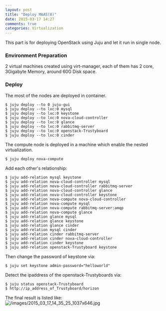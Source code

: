 ```yaml
---
layout: post
title: "Deploy MAAS(8)"
date: 2015-03-17 14:27
comments: true
categories: Virtualization
---
```

This part is for deploying OpenStack using Juju and let it run in single node.    
### Environment Preparation
2 virtual machines created using virt-manager, each of them has 2 core, 3Gigabyte Memory, around 60G Disk space.     
### Deploy
The most of the nodes are deployed in container.    

```
$ juju deploy --to 0 juju-gui
$ juju deploy --to lxc:0 mysql
$ juju deploy --to lxc:0 keystone
$ juju deploy --to lxc:0 nova-cloud-controller
$ juju deploy --to lxc:0 glance
$ juju deploy --to lxc:0 rabbitmq-server
$ juju deploy --to lxc:0 openstack-Trustyboard
$ juju deploy --to lxc:0 cinder 

```
The compute node is deployed in a machine which enable the nested virtualization.    

```
$ juju deploy nova-compute

```
Add each other's relationship:    

```
$ juju add-relation mysql keystone
$ juju add-relation nova-cloud-controller mysql
$ juju add-relation nova-cloud-controller rabbitmq-server
$ juju add-relation nova-cloud-controller glance
$ juju add-relation nova-cloud-controller keystone
$ juju add-relation nova-compute nova-cloud-controller
$ juju add-relation nova-compute mysql
$ juju add-relation nova-compute rabbitmq-server:amqp
$ juju add-relation nova-compute glance
$ juju add-relation glance mysql
$ juju add-relation glance keystone
$ juju add-relation glance cinder
$ juju add-relation mysql cinder
$ juju add-relation cinder rabbitmq-server
$ juju add-relation cinder nova-cloud-controller
$ juju add-relation cinder keystone
$ juju add-relation openstack-Trustyboard keystone

```
Then change the password of keystone via:    

```
$ juju set keystone admin-password="helloworld"

```
Detect the ipaddress of the openstack-Trustyboards via:    

```
$ juju status openstack-Trustyboard
$ http://ip_address_of_Trustyboard/horizon

```
The final result is listed like:    
![/images/2015_03_17_14_35_25_1037x646.jpg](/images/2015_03_17_14_35_25_1037x646.jpg)    
